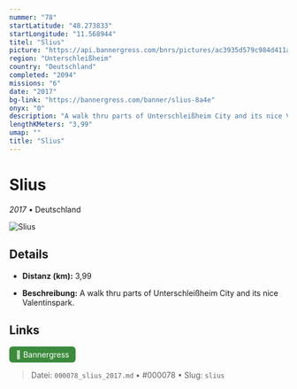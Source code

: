 ```yaml
---
nummer: "78"
startLatitude: "48.273833"
startLongitude: "11.568944"
titel: "Slius"
picture: "https://api.bannergress.com/bnrs/pictures/ac3935d579c984d411a595e7076e1a83"
region: "Unterschleißheim"
country: "Deutschland"
completed: "2094"
missions: "6"
date: "2017"
bg-link: "https://bannergress.com/banner/slius-8a4e"
onyx: "0"
description: "A walk thru parts of Unterschleißheim City and its nice Valentinspark."
lengthKMeters: "3,99"
umap: ""
title: "Slius"
---
```

# Slius

*2017* • Deutschland

![Slius](https://api.bannergress.com/bnrs/pictures/ac3935d579c984d411a595e7076e1a83)

## Details
- **Distanz (km):** 3,99



- **Beschreibung:** A walk thru parts of Unterschleißheim City and its nice Valentinspark.


## Links
<div style="margin-top: 0.5em;">
<a href="https://bannergress.com/banner/slius-8a4e" target="_blank" style="display:inline-block;margin-right:8px;padding:6px 12px;background-color:#3c8b3c;color:white;text-decoration:none;border-radius:6px;">🔗 Bannergress</a>

</div>


> Datei: `000078_slius_2017.md` • #000078 • Slug: `slius`
